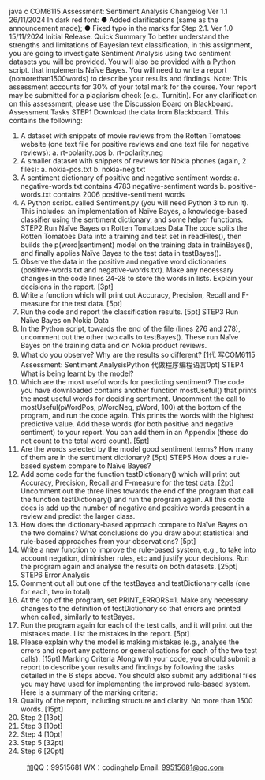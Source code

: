 java c
COM6115 
Assessment: Sentiment Analysis 
Changelog 
    Ver 1.1 
    26/11/2024 
    In dark red font: 
● Added clarifications (same as the announcement made);
● Fixed typo in the marks for Step 2.1. 
    Ver 1.0 
    15/11/2024 
    Initial Release. 
Quick Summary 
To better understand the strengths and limitations of Bayesian text classification, in this assignment, you are going to investigate Sentiment Analysis using two sentiment datasets you will be provided. You will also be provided with a Python script. that implements Naïve Bayes. You will need to write a report (nomorethan1500words) to describe your results and findings.
Note: This assessment accounts for 30% of your total mark for the course. Your report may be submitted for a plagiarism check (e.g., Turnitin). For any clarification on this assessment, please use the Discussion Board on Blackboard.
Assessment Tasks 
STEP1 
Download the data from Blackboard. This contains the following:
1.   A dataset with snippets of movie reviews from the Rotten Tomatoes website (one text file for positive reviews and one text file for negative reviews):
a.   rt-polarity.pos
b.   rt-polarity.neg
2.   A smaller dataset with snippets of reviews for Nokia phones (again, 2 files):
a.   nokia-pos.txt
b.   nokia-neg.txt
3.   A sentiment dictionary of positive and negative sentiment words:
a.   negative-words.txt contains 4783 negative-sentiment words
b.   positive-words.txt contains 2006 positive-sentiment words
4.   A Python script. called Sentiment.py (you will need Python 3 to run it).
This includes: an implementation of Naïve Bayes, a knowledge-based classifier using the sentiment dictionary, and some helper functions.
STEP2 
Run Naïve Bayes on Rotten Tomatoes Data 
The code splits the Rotten Tomatoes Data into a training and test set in readFiles(), then builds the p(word|sentiment) model on the training data in trainBayes(), and finally applies Naïve Bayes to the test data in testBayes().
1.   Observe the data in the positive and negative word dictionaries (positive-words.txt and negative-words.txt). Make any necessary changes in the code lines 24-28 to store the words in lists. Explain your decisions in the report. [3pt] 
2.   Write a function which will print out Accuracy, Precision, Recall and F-measure for the test data. [5pt] 
3.	Run the code and report the classification results. [5pt] 
STEP3 
Run Naïve Bayes on Nokia Data 
1.   In the Python script, towards the end of the file (lines 276 and 278), uncomment out the other two calls to testBayes(). These run Naïve Bayes on the training data and on Nokia product reviews. 
2.   What do you observe? Why are the results so different? [1代 写COM6115 Assessment: Sentiment AnalysisPython
代做程序编程语言0pt] 
STEP4 
What is being learnt by the model?
1.   Which are the most useful words for predicting sentiment? 
The code you have downloaded contains another function mostUseful() that prints the most useful words for deciding sentiment. Uncomment the call to mostUseful(pWordPos, pWordNeg, pWord, 100) at the bottom of the program, and run the code again. This prints the words with the highest predictive value. Add these words (for both positive and negative sentiment) to your report. You can add them in an Appendix (these do not count to the total word count). [5pt] 
2.   Are the words selected by the model good sentiment terms? How many of them are in the sentiment dictionary? [5pt] 
STEP5 
How does a rule-based system compare to Naïve Bayes?
1.   Add some code for the function testDictionary() which will print out Accuracy, Precision, Recall and F-measure for the test data. [2pt] 
Uncomment out the three lines towards the end of the program that call the function testDictionary() and run the program again. All this code does is add up the number of negative and positive words present in a review and predict the larger class.
2.   How does the dictionary-based approach compare to Naïve Bayes on the two domains? What conclusions do you draw about statistical and rule-based approaches from your observations? [5pt] 
3.   Write a new function to improve the rule-based system, e.g., to take into account negation, diminisher rules, etc and justify your decisions. Run the program again and analyse the results on both datasets. [25pt] 
STEP6 
Error Analysis
1.   Comment out all but one of the testBayes and testDictionary calls (one for each, two in total). 
2.   At the top of the program, set PRINT_ERRORS=1. Make any necessary changes to the definition of testDictionary so that errors are printed when called, similarly to testBayes. 
3.   Run the program again for each of the test calls, and it will print out the mistakes made. List the mistakes in the report. [5pt] 
4.   Please explain why the model is making mistakes (e.g., analyse the errors and report any patterns or generalisations for each of the two test calls). [15pt] 
Marking Criteria 
Along with your code, you should submit a report to describe your results and findings by following the tasks detailed in the 6 steps above. You should also submit any additional files you may have used for implementing the improved rule-based system.
Here is a summary of the marking criteria:
1.   Quality of the report, including structure and clarity. No more than 1500 words. [15pt] 
2.   Step 2 [13pt] 
3.   Step 3 [10pt] 
4.   Step 4 [10pt] 
5.   Step 5 [32pt] 
6.   Step 6 [20pt] 



         
加QQ：99515681  WX：codinghelp  Email: 99515681@qq.com
